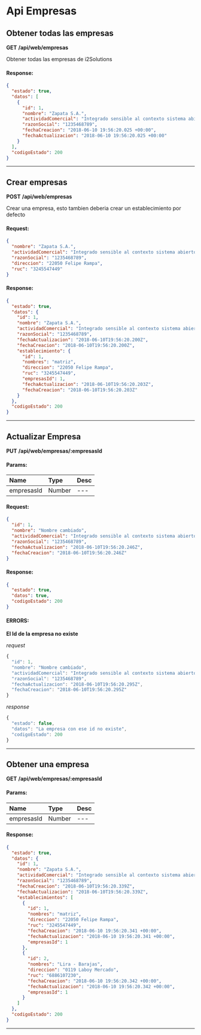 # Api Empresas

## Obtener todas las empresas

__GET__ __/api/web/empresas__

Obtener todas las empresas de i2Solutions
#### Response:

```json
{
  "estado": true,
  "datos": [
    {
      "id": 1,
      "nombre": "Zapata S.A.",
      "actividadComercial": "Integrado sensible al contexto sistema abierto",
      "razonSocial": "1235468789",
      "fechaCreacion": "2018-06-10 19:56:20.025 +00:00",
      "fechaActualizacion": "2018-06-10 19:56:20.025 +00:00"
    }
  ],
  "codigoEstado": 200
}
```


___



## Crear empresas

__POST__ __/api/web/empresas__

Crear una empresa, esto tambien deberia crear un establecimiento por defecto
#### Request:

```json
{
  "nombre": "Zapata S.A.",
  "actividadComercial": "Integrado sensible al contexto sistema abierto",
  "razonSocial": "1235468789",
  "direccion": "22050 Felipe Rampa",
  "ruc": "3245547449"
}
```

#### Response:

```json
{
  "estado": true,
  "datos": {
    "id": 1,
    "nombre": "Zapata S.A.",
    "actividadComercial": "Integrado sensible al contexto sistema abierto",
    "razonSocial": "1235468789",
    "fechaActualizacion": "2018-06-10T19:56:20.200Z",
    "fechaCreacion": "2018-06-10T19:56:20.200Z",
    "establecimiento": {
      "id": 1,
      "nombres": "matriz",
      "direccion": "22050 Felipe Rampa",
      "ruc": "3245547449",
      "empresasId": 1,
      "fechaActualizacion": "2018-06-10T19:56:20.203Z",
      "fechaCreacion": "2018-06-10T19:56:20.203Z"
    }
  },
  "codigoEstado": 200
}
```


___



## Actualizar Empresa

__PUT__ __/api/web/empresas/:empresasId__


#### Params:
| Name       | Type    | Desc |
| :--------- | :------ | :-------|
| empresasId | Number |   ---   |
	

#### Request:

```json
{
  "id": 1,
  "nombre": "Nombre cambiado",
  "actividadComercial": "Integrado sensible al contexto sistema abierto",
  "razonSocial": "1235468789",
  "fechaActualizacion": "2018-06-10T19:56:20.246Z",
  "fechaCreacion": "2018-06-10T19:56:20.246Z"
}
```

#### Response:

```json
{
  "estado": true,
  "datos": true,
  "codigoEstado": 200
}
```

#### ERRORS:
__El Id de la empresa no existe__




_request_

```js
{
  "id": 1,
  "nombre": "Nombre cambiado",
  "actividadComercial": "Integrado sensible al contexto sistema abierto",
  "razonSocial": "1235468789",
  "fechaActualizacion": "2018-06-10T19:56:20.295Z",
  "fechaCreacion": "2018-06-10T19:56:20.295Z"
}
```

_response_

```js
{
  "estado": false,
  "datos": "La empresa con ese id no existe",
  "codigoEstado": 200
}
```
	
	


___



## Obtener una empresa

__GET__ __/api/web/empresas/:empresasId__


#### Params:
| Name       | Type    | Desc |
| :--------- | :------ | :-------|
| empresasId | Number |   ---   |
	

#### Response:

```json
{
  "estado": true,
  "datos": {
    "id": 1,
    "nombre": "Zapata S.A.",
    "actividadComercial": "Integrado sensible al contexto sistema abierto",
    "razonSocial": "1235468789",
    "fechaCreacion": "2018-06-10T19:56:20.339Z",
    "fechaActualizacion": "2018-06-10T19:56:20.339Z",
    "establecimientos": [
      {
        "id": 1,
        "nombres": "matriz",
        "direccion": "22050 Felipe Rampa",
        "ruc": "3245547449",
        "fechaCreacion": "2018-06-10 19:56:20.341 +00:00",
        "fechaActualizacion": "2018-06-10 19:56:20.341 +00:00",
        "empresasId": 1
      },
      {
        "id": 2,
        "nombres": "Lira - Barajas",
        "direccion": "0119 Laboy Mercado",
        "ruc": "6886107230",
        "fechaCreacion": "2018-06-10 19:56:20.342 +00:00",
        "fechaActualizacion": "2018-06-10 19:56:20.342 +00:00",
        "empresasId": 1
      }
    ]
  },
  "codigoEstado": 200
}
```


___



